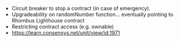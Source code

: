 - Circuit breaker to stop a contract (in case of emergency).
- Upgradeability on randomNumber function... eventually pointing to Rhombus Lighthouse contract
- Restricting contract access (e.g. ownable)
- https://learn.consensys.net/unit/view/id:1971